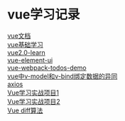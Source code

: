 # vue学习记录

   [ vue文档](  http://caibaojian.com/vue/ )  <br/>
   [ vue基础学习](  https://github.com/shaoting0730/vue )  <br/>
   [ vue2.0-learn ](   https://github.com/shaoting0730/frontEnd-learn/tree/master/vue-learn/vue2.0-learn )  <br/>
   [ vue-element-ui ](   https://github.com/shaoting0730/vue-learn/tree/main/vue-elementui-demo )   <br/>
   [ vue-webpack-todos-demo ](     https://github.com/shaoting0730/vue-learn/tree/main/vue-webpack-demo )   <br/>
   [ vue中v-model和v-bind绑定数据的异同 ](     https://www.tangshuang.net/3507.html )   <br/>
   [ axios ](   https://mp.weixin.qq.com/s/suQjdYph-0Y_SRJyDtfqYw )   <br/>
   [ Vue学习实战项目1 ](   https://github.com/shaoting0730/vue_demo )  <br/>
   [ Vue学习实战项目2 ](     https://github.com/shaoting0730/order_pos) <br/>
   [ Vue diff算法 ](  https://github.com/shaoting0730/vue-learn/tree/main/diff%E7%AE%97%E6%B3%95  ) <br/>

   
